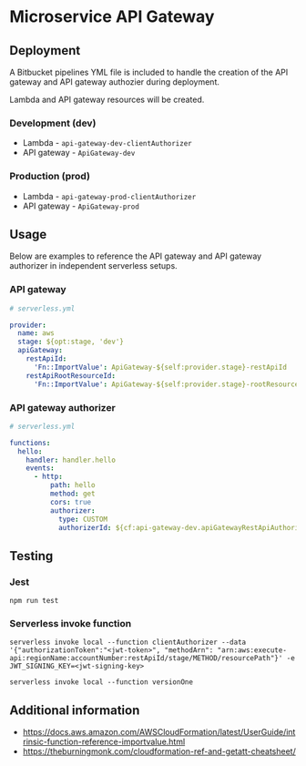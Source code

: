# Microservice API Gateway

## Deployment

A Bitbucket pipelines YML file is included to handle the creation of the API gateway and API gateway authozier during deployment.

Lambda and API gateway resources will be created.

### Development (dev)

- Lambda - `api-gateway-dev-clientAuthorizer`
- API gateway - `ApiGateway-dev`

### Production (prod)

- Lambda - `api-gateway-prod-clientAuthorizer`
- API gateway - `ApiGateway-prod`

## Usage

Below are examples to reference the API gateway and API gateway authorizer in independent serverless setups.

### API gateway

```yml
# serverless.yml

provider:
  name: aws
  stage: ${opt:stage, 'dev'}
  apiGateway: 
    restApiId: 
      'Fn::ImportValue': ApiGateway-${self:provider.stage}-restApiId
    restApiRootResourceId: 
      'Fn::ImportValue': ApiGateway-${self:provider.stage}-rootResourceId
```

### API gateway authorizer

```yml
# serverless.yml

functions:
  hello:
    handler: handler.hello
    events:
      - http:
          path: hello
          method: get
          cors: true
          authorizer:
            type: CUSTOM
            authorizerId: ${cf:api-gateway-dev.apiGatewayRestApiAuthorizer}
```

## Testing

### Jest

```
npm run test
```

### Serverless invoke function

```
serverless invoke local --function clientAuthorizer --data '{"authorizationToken":"<jwt-token>", "methodArn": "arn:aws:execute-api:regionName:accountNumber:restApiId/stage/METHOD/resourcePath"}' -e JWT_SIGNING_KEY=<jwt-signing-key>
```

```
serverless invoke local --function versionOne
```

## Additional information

- https://docs.aws.amazon.com/AWSCloudFormation/latest/UserGuide/intrinsic-function-reference-importvalue.html
- https://theburningmonk.com/cloudformation-ref-and-getatt-cheatsheet/